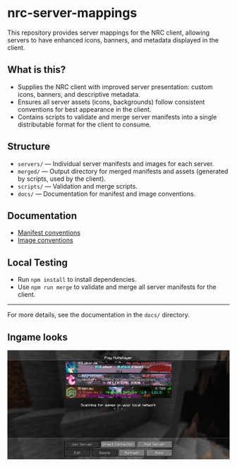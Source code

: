 # nrc-server-mappings

This repository provides server mappings for the NRC client, allowing servers to have enhanced icons, banners, and metadata displayed in the client.

## What is this?
- Supplies the NRC client with improved server presentation: custom icons, banners, and descriptive metadata.
- Ensures all server assets (icons, backgrounds) follow consistent conventions for best appearance in the client.
- Contains scripts to validate and merge server manifests into a single distributable format for the client to consume.

## Structure
- `servers/` — Individual server manifests and images for each server.
- `merged/` — Output directory for merged manifests and assets (generated by scripts, used by the client).
- `scripts/` — Validation and merge scripts.
- `docs/` — Documentation for manifest and image conventions.

## Documentation
- [Manifest conventions](docs/manifest.md)
- [Image conventions](docs/conventions.md)

## Local Testing
- Run `npm install` to install dependencies.
- Use `npm run merge` to validate and merge all server manifests for the client.

---
For more details, see the documentation in the `docs/` directory.

## Ingame looks

![readme exmaple](docs/assets/readme_example.png)

